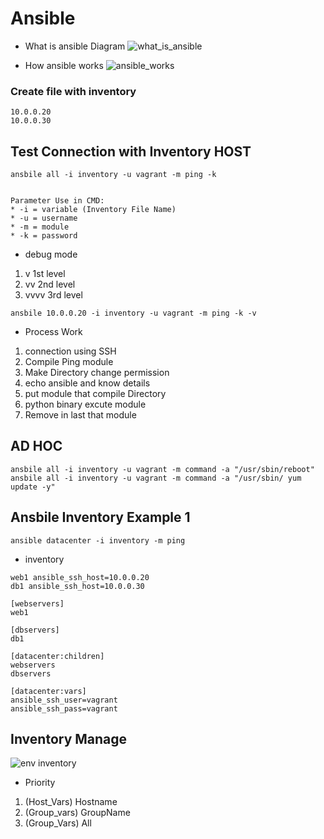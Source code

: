 # Ansible
- What is ansible Diagram
![what_is_ansible](https://user-images.githubusercontent.com/22466745/31009645-d9c434a6-a525-11e7-8351-091d10752f5a.PNG)

- How ansible works
![ansible_works](https://user-images.githubusercontent.com/22466745/31009780-3f096908-a526-11e7-948b-1ec211939974.PNG)

### Create file with inventory
```
10.0.0.20
10.0.0.30
```

## Test Connection with Inventory HOST
```
ansbile all -i inventory -u vagrant -m ping -k


Parameter Use in CMD:
* -i = variable (Inventory File Name)
* -u = username
* -m = module
* -k = password
```

- debug mode
1. v 1st level
2. vv 2nd level
3. vvvv 3rd level

```
ansbile 10.0.0.20 -i inventory -u vagrant -m ping -k -v
```
- Process Work

1. connection using SSH
2. Compile Ping module
3. Make Directory change permission
4. echo ansible and know details
5. put module that compile Directory
6. python binary excute module
7. Remove in last that module

## AD HOC
```
ansbile all -i inventory -u vagrant -m command -a "/usr/sbin/reboot"
ansbile all -i inventory -u vagrant -m command -a "/usr/sbin/ yum update -y"
```

## Ansbile Inventory Example 1
```
ansible datacenter -i inventory -m ping
```
- inventory
```
web1 ansible_ssh_host=10.0.0.20
db1 ansible_ssh_host=10.0.0.30

[webservers]
web1

[dbservers]
db1

[datacenter:children]
webservers
dbservers

[datacenter:vars]
ansible_ssh_user=vagrant
ansible_ssh_pass=vagrant
```

## Inventory Manage
![env inventory](https://user-images.githubusercontent.com/22466745/31010986-5caedad4-a52a-11e7-8c47-71b005652b0c.PNG)

- Priority
1. (Host_Vars) Hostname
2. (Group_vars) GroupName
3. (Group_Vars) All
